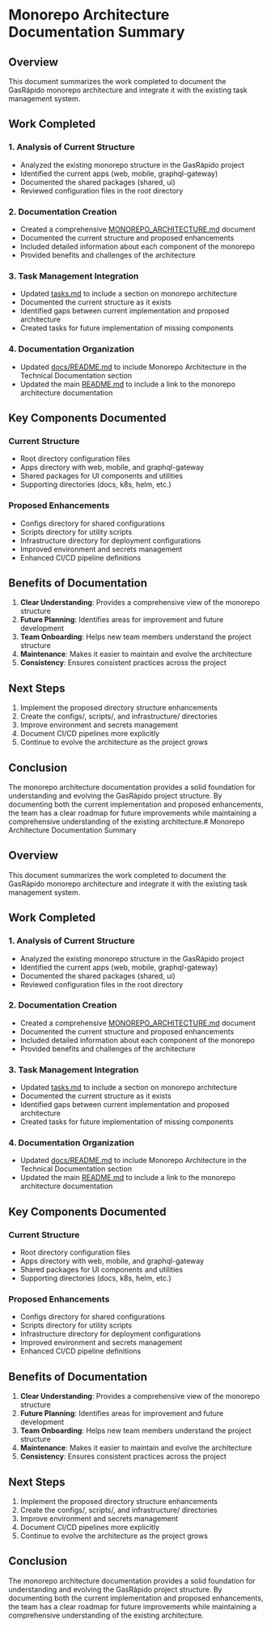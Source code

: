 # Monorepo Architecture Documentation Summary

## Overview

This document summarizes the work completed to document the GasRápido monorepo architecture and integrate it with the existing task management system.

## Work Completed

### 1. Analysis of Current Structure
- Analyzed the existing monorepo structure in the GasRápido project
- Identified the current apps (web, mobile, graphql-gateway)
- Documented the shared packages (shared, ui)
- Reviewed configuration files in the root directory

### 2. Documentation Creation
- Created a comprehensive [MONOREPO_ARCHITECTURE.md](technical/MONOREPO_ARCHITECTURE.md) document
- Documented the current structure and proposed enhancements
- Included detailed information about each component of the monorepo
- Provided benefits and challenges of the architecture

### 3. Task Management Integration
- Updated [tasks.md](../tasks.md) to include a section on monorepo architecture
- Documented the current structure as it exists
- Identified gaps between current implementation and proposed architecture
- Created tasks for future implementation of missing components

### 4. Documentation Organization
- Updated [docs/README.md](README.md) to include Monorepo Architecture in the Technical Documentation section
- Updated the main [README.md](../README.md) to include a link to the monorepo architecture documentation

## Key Components Documented

### Current Structure
- Root directory configuration files
- Apps directory with web, mobile, and graphql-gateway
- Shared packages for UI components and utilities
- Supporting directories (docs, k8s, helm, etc.)

### Proposed Enhancements
- Configs directory for shared configurations
- Scripts directory for utility scripts
- Infrastructure directory for deployment configurations
- Improved environment and secrets management
- Enhanced CI/CD pipeline definitions

## Benefits of Documentation

1. **Clear Understanding**: Provides a comprehensive view of the monorepo structure
2. **Future Planning**: Identifies areas for improvement and future development
3. **Team Onboarding**: Helps new team members understand the project structure
4. **Maintenance**: Makes it easier to maintain and evolve the architecture
5. **Consistency**: Ensures consistent practices across the project

## Next Steps

1. Implement the proposed directory structure enhancements
2. Create the configs/, scripts/, and infrastructure/ directories
3. Improve environment and secrets management
4. Document CI/CD pipelines more explicitly
5. Continue to evolve the architecture as the project grows

## Conclusion

The monorepo architecture documentation provides a solid foundation for understanding and evolving the GasRápido project structure. By documenting both the current implementation and proposed enhancements, the team has a clear roadmap for future improvements while maintaining a comprehensive understanding of the existing architecture.# Monorepo Architecture Documentation Summary

## Overview

This document summarizes the work completed to document the GasRápido monorepo architecture and integrate it with the existing task management system.

## Work Completed

### 1. Analysis of Current Structure
- Analyzed the existing monorepo structure in the GasRápido project
- Identified the current apps (web, mobile, graphql-gateway)
- Documented the shared packages (shared, ui)
- Reviewed configuration files in the root directory

### 2. Documentation Creation
- Created a comprehensive [MONOREPO_ARCHITECTURE.md](technical/MONOREPO_ARCHITECTURE.md) document
- Documented the current structure and proposed enhancements
- Included detailed information about each component of the monorepo
- Provided benefits and challenges of the architecture

### 3. Task Management Integration
- Updated [tasks.md](../tasks.md) to include a section on monorepo architecture
- Documented the current structure as it exists
- Identified gaps between current implementation and proposed architecture
- Created tasks for future implementation of missing components

### 4. Documentation Organization
- Updated [docs/README.md](README.md) to include Monorepo Architecture in the Technical Documentation section
- Updated the main [README.md](../README.md) to include a link to the monorepo architecture documentation

## Key Components Documented

### Current Structure
- Root directory configuration files
- Apps directory with web, mobile, and graphql-gateway
- Shared packages for UI components and utilities
- Supporting directories (docs, k8s, helm, etc.)

### Proposed Enhancements
- Configs directory for shared configurations
- Scripts directory for utility scripts
- Infrastructure directory for deployment configurations
- Improved environment and secrets management
- Enhanced CI/CD pipeline definitions

## Benefits of Documentation

1. **Clear Understanding**: Provides a comprehensive view of the monorepo structure
2. **Future Planning**: Identifies areas for improvement and future development
3. **Team Onboarding**: Helps new team members understand the project structure
4. **Maintenance**: Makes it easier to maintain and evolve the architecture
5. **Consistency**: Ensures consistent practices across the project

## Next Steps

1. Implement the proposed directory structure enhancements
2. Create the configs/, scripts/, and infrastructure/ directories
3. Improve environment and secrets management
4. Document CI/CD pipelines more explicitly
5. Continue to evolve the architecture as the project grows

## Conclusion

The monorepo architecture documentation provides a solid foundation for understanding and evolving the GasRápido project structure. By documenting both the current implementation and proposed enhancements, the team has a clear roadmap for future improvements while maintaining a comprehensive understanding of the existing architecture.